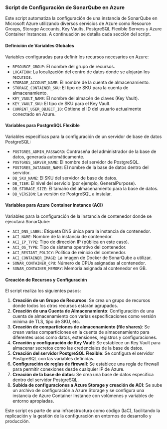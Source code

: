 ### Script de Configuración de SonarQube en Azure

Este script automatiza la configuración de una instancia de SonarQube en Microsoft Azure utilizando diversos servicios de Azure como Resource Groups, Storage Accounts, Key Vaults, PostgreSQL Flexible Servers y Azure Container Instances. A continuación se detalla cada sección del script.

#### Definición de Variables Globales

Variables configuradas para definir los recursos necesarios en Azure:

- `RESOURCE_GROUP`: El nombre del grupo de recursos.
- `LOCATION`: La localización del centro de datos donde se alojarán los recursos.
- `STORAGE_ACCOUNT_NAME`: El nombre de la cuenta de almacenamiento.
- `STORAGE_CONTAINER_SKU`: El tipo de SKU para la cuenta de almacenamiento.
- `KEY_VAULT_NAME`: El nombre del almacén de claves (Key Vault).
- `KEY_VAULT_SKU`: El tipo de SKU para el Key Vault.
- `CURRENT_USER_OBJECT_ID`: Obtiene el ID del usuario actualmente conectado en Azure.

#### Variables para PostgreSQL Flexible

Variables específicas para la configuración de un servidor de base de datos PostgreSQL:

- `POSTGRES_ADMIN_PASSWORD`: Contraseña del administrador de la base de datos, generada automáticamente.
- `POSTGRES_SERVER_NAME`: El nombre del servidor de PostgreSQL.
- `POSTGRES_DATABASE_NAME`: El nombre de la base de datos dentro del servidor.
- `DB_SKU_NAME`: El SKU del servidor de base de datos.
- `DB_TIER`: El nivel del servicio (por ejemplo, GeneralPurpose).
- `DB_STORAGE_SIZE`: El tamaño del almacenamiento para la base de datos.
- `DB_VERSION`: La versión de PostgreSQL a instalar.

#### Variables para Azure Container Instance (ACI)

Variables para la configuración de la instancia de contenedor donde se ejecutará SonarQube:

- `ACI_DNS_LABEL`: Etiqueta DNS única para la instancia de contenedor.
- `ACI_NAME`: Nombre de la instancia de contenedor.
- `ACI_IP_TYPE`: Tipo de dirección IP (pública en este caso).
- `ACI_OS_TYPE`: Tipo de sistema operativo del contenedor.
- `ACI_RESTART_POLICY`: Política de reinicio del contenedor.
- `ACI_CONTAINER_IMAGE`: La imagen de Docker de SonarQube a utilizar.
- `SONAR_CONTAINER_CPU`: Número de CPUs asignadas al contenedor.
- `SONAR_CONTAINER_MEMORY`: Memoria asignada al contenedor en GB.

#### Creación de Recursos y Configuración

El script realiza los siguientes pasos:

1. **Creación de un Grupo de Recursos**: Se crea un grupo de recursos donde todos los otros recursos estarán agrupados.
2. **Creación de una Cuenta de Almacenamiento**: Configuración de una cuenta de almacenamiento con varias especificaciones como versión mínima de TLS, tipo de SKU, etc.
3. **Creación de comparticiones de almacenamiento (file shares)**: Se crean varias comparticiones en la cuenta de almacenamiento para diferentes usos como datos, extensiones, registros y configuraciones.
4. **Creación y configuración de Key Vault**: Se establece un Key Vault para almacenar secretos como las credenciales de la base de datos.
5. **Creación del servidor PostgreSQL Flexible**: Se configura el servidor PostgreSQL con las variables definidas.
6. **Configuración de reglas de firewall**: Se establece una regla de firewall para permitir conexiones desde cualquier IP de Azure.
7. **Creación de la base de datos**: Se crea una base de datos específica dentro del servidor PostgreSQL.
8. **Subida de configuraciones a Azure Storage y creación de ACI**: Se sube un archivo de configuración a Azure Storage y se configura una instancia de Azure Container Instance con volúmenes y variables de entorno apropiadas.

Este script es parte de una infraestructura como código (IaC), facilitando la replicación y la gestión de la configuración en entornos de desarrollo y producción.